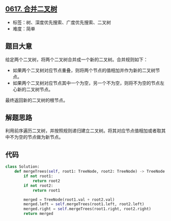 ## [0617. 合并二叉树](https://leetcode-cn.com/problems/merge-two-binary-trees)

- 标签：树、深度优先搜索、广度优先搜索、二叉树
- 难度：简单

## 题目大意

给定两个二叉树，将两个二叉树合并成一个新的二叉树。合并规则如下：

- 如果两个二叉树对应节点重叠，则将两个节点的值相加并作为新的二叉树节点。
- 如果两个二叉树对应节点其中一个为空，另一个不为空，则将不为空的节点左心新的二叉树节点。

最终返回新的二叉树的根节点。

## 解题思路

利用前序遍历二叉树，并按照规则递归建立二叉树。将其对应节点值相加或者取其中不为空的节点做为新节点。

## 代码

```Python
class Solution:
    def mergeTrees(self, root1: TreeNode, root2: TreeNode) -> TreeNode:
        if not root1:
            return root2
        if not root2:
            return root1

        merged = TreeNode(root1.val + root2.val)
        merged.left = self.mergeTrees(root1.left, root2.left)
        merged.right = self.mergeTrees(root1.right, root2.right)
        return merged

```

